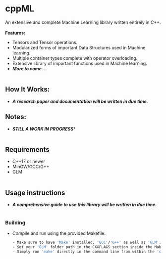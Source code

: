 # cppML

An extensive and complete Machine Learning library written entirely in C++. 
<br><br>
**Features:**
- Tensors and Tensor operations. 
- Modularized forms of important Data Structures used in Machine learning.
- Multiple container types complete with operator overloading. 
- Extensive library of important functions used in Machine learning. 
- ***More to come ...*** 
<br><br>
## How It Works:
- ***A research paper and documentation will be written in due time.***
## **Notes**:
- ***STILL A WORK IN PROGRESS****
<br><br>
## Requirements
- C++17 or newer
- MinGW/GCC/G++
- GLM
<br><br>
## Usage instructions
- ***A comprehensive guide to use this library will be written in due time.***
<br><br>
### Building 
- Compile and run using the provided Makefile:
    ```bash
    - Make sure to have 'Make' installed, 'GCC'/'G++' as well as 'GLM'.  
    - Set your 'GLM' folder path in the CXXFLAGS section inside the Makefile. 
    - Simply run 'make' directly in the command line from within the 'cppML' folder.  
